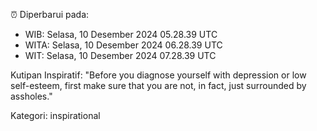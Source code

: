 ⏰ Diperbarui pada:
- WIB: Selasa, 10 Desember 2024 05.28.39 UTC
- WITA: Selasa, 10 Desember 2024 06.28.39 UTC
- WIT: Selasa, 10 Desember 2024 07.28.39 UTC

Kutipan Inspiratif:
"Before you diagnose yourself with depression or low self-esteem, first make sure that you are not, in fact, just surrounded by assholes."


Kategori: inspirational

